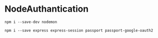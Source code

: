 # NodeAuthantication

```
npm i --save-dev nodemon
```

```
npm i --save express express-session passport passport-google-oauth2
```